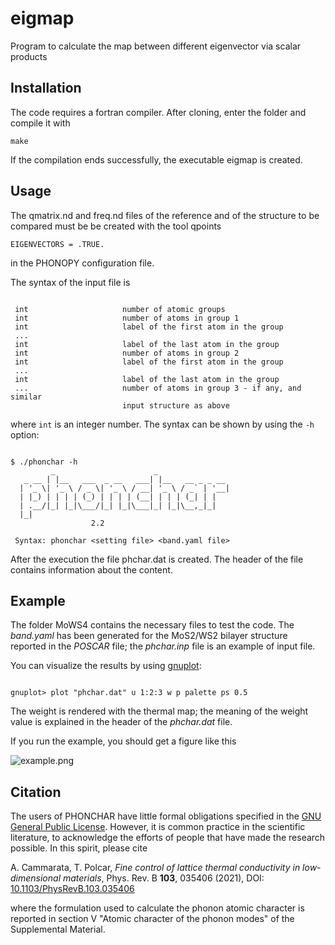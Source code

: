 # eigmap

Program to calculate the map between different eigenvector via scalar products

## Installation

The code requires a fortran compiler. After cloning, enter the folder and compile it with

`make`

If the compilation ends successfully, the executable eigmap is created.

## Usage

The qmatrix.nd and freq.nd files of the reference and of the structure to be compared must be be created with the tool qpoints

`EIGENVECTORS = .TRUE.`

in the PHONOPY configuration file.

The syntax of the input file is


```

 int                     number of atomic groups
 int                     number of atoms in group 1
 int                     label of the first atom in the group
 ...
 int                     label of the last atom in the group
 int                     number of atoms in group 2
 int                     label of the first atom in the group
 ...
 int                     label of the last atom in the group
 ...                     number of atoms in group 3 - if any, and similar
                         input structure as above

```

where `int` is an integer number. The syntax can be shown by using the `-h` option:

```

$ ./phonchar -h
         _                      _
   _ __ | |__   ___  _ __   ___| |__   __ _ _ __
  | '_ \| '_ \ / _ \| '_ \ / __| '_ \ / _` | '__|
  | |_) | | | | (_) | | | | (__| | | | (_| | |
  | .__/|_| |_|\___/|_| |_|\___|_| |_|\__,_|_|
  |_|
                  2.2

 Syntax: phonchar <setting file> <band.yaml file>

```

After the execution the file phchar.dat is created. The header of the file contains information about the content.

## Example

The folder MoWS4 contains the necessary files to test the code. The *band.yaml* has been generated for the MoS2/WS2 bilayer structure reported in the *POSCAR* file; the *phchar.inp* file is an example of input file.

You can visualize the results by using [gnuplot](http://www.gnuplot.info/):

```

gnuplot> plot "phchar.dat" u 1:2:3 w p palette ps 0.5

```

The weight is rendered with the thermal map; the meaning of the weight value is explained in the header of the *phchar.dat* file.

If you run the example, you should get a figure like this

![example.png](example.png)

## Citation

 The users of PHONCHAR have little formal obligations specified in the [GNU General Public License](http://www.gnu.org/copyleft/gpl.txt).
 However, it is common practice in the scientific literature, to acknowledge the efforts of people that have made the research possible.
 In this spirit, please cite

 A. Cammarata, T. Polcar, *Fine control of lattice thermal conductivity in low-dimensional materials*, Phys. Rev. B **103**, 035406 (2021), DOI: [10.1103/PhysRevB.103.035406](https://doi.org/10.1103/PhysRevB.103.035406)

 where the formulation used to calculate the phonon atomic character is reported in section V "Atomic character of the phonon modes" of the Supplemental Material.

